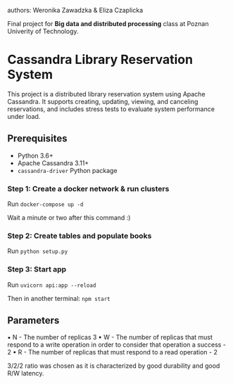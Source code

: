 authors: Weronika Zawadzka & Eliza Czaplicka

Final project for **Big data and distributed processing** class at Poznan Univerity of Technology.

# Cassandra Library Reservation System

This project is a distributed library reservation system using Apache Cassandra. It supports creating, updating, viewing, and canceling reservations, and includes stress tests to evaluate system performance under load.

## Prerequisites

- Python 3.6+
- Apache Cassandra 3.11+
- `cassandra-driver` Python package

### Step 1: Create a docker network & run clusters

Run `docker-compose up -d`

Wait a minute or two after this command :)

### Step 2: Create tables and populate books

Run `python setup.py`

### Step 3: Start app

Run `uvicorn api:app --reload`

Then in another terminal: `npm start`

## Parameters

▪ N - The number of replicas 3
▪ W - The number of replicas that must respond to a write
operation in order to consider that operation a success - 2
▪ R - The number of replicas that must respond to a read
operation - 2

3/2/2 ratio was chosen as it is characterized by good durability and good R/W latency.
